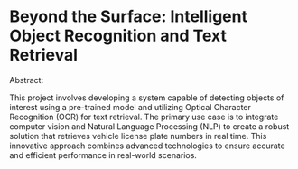 # Beyond the Surface: Intelligent Object Recognition and Text Retrieval

Abstract:

This project involves developing a system capable of detecting objects of interest using a pre-trained model and utilizing Optical Character Recognition (OCR) for text retrieval. The primary use case is to integrate computer vision and Natural Language Processing (NLP) to create a robust solution that retrieves vehicle license plate numbers in real time. This innovative approach combines advanced technologies to ensure accurate and efficient performance in real-world scenarios.
